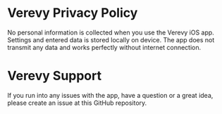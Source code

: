 # Verevy Privacy Policy

No personal information is collected when you use the Verevy iOS app. Settings and entered data is stored locally on device. The app does not transmit any data and works perfectly without internet connection.

# Verevy Support
If you run into any issues with the app, have a question or a great idea, please create an issue at this GitHub repository.
